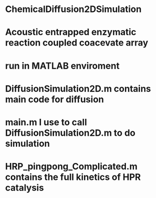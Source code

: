 # ChemicalDiffusion2DSimulation
# Acoustic entrapped enzymatic reaction coupled coacevate array 
# run in MATLAB enviroment
# DiffusionSimulation2D.m contains main code for diffusion
# main.m I use to call DiffusionSimulation2D.m to do simulation
# HRP_pingpong_Complicated.m contains the full kinetics of HPR catalysis
